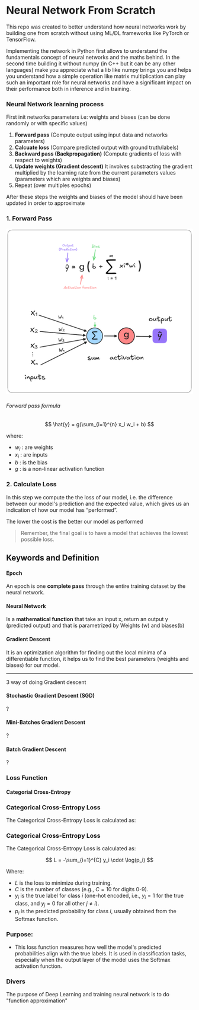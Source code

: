# Neural Network From Scratch

This repo was created to better understand how neural networks work by building one from scratch without using ML/DL frameworks like PyTorch or TensorFlow.

Implementing the network in Python first allows to understand the fundamentals concept of neural networks and the maths behind. In the second time building it without numpy (in C++ but it can be any other languages) make you appreciate what a lib like numpy brings you and helps you understand how a simple operation like matrix multiplication can play such an important role for neural networks and have a significant impact on their performance both in inference and in training.

### Neural Network learning process

First init networks parameters i.e: weights and biases (can be done randomly or with specific values)

1. **Forward pass** (Compute output using input data and networks parameters)
2. **Calcuate loss** (Compare predicted output with ground truth/labels)
3. **Backward pass (Backpropagation)** (Compute gradients of loss with respect to weights)
4. **Update weights (Gradient descent)** It involves substracting the gradient multiplied by the learning rate from the current parameters values (parameters which are weights and biases)
5. Repeat (over multiples epochs)

After these steps the weights and biases of the model should have been updated in order to approximate

### 1. Forward Pass

![](img/perceptron_schema.png)

###### Forward pass formula

$$
    \hat{y} =  g(\sum_{i=1}^{n} x_i w_i + b) 
$$

where: 
- $w_i$ : are weights
- $x_i$ : are inputs
- $b$ : is the bias
- $g$ : is a non-linear activation function

### 2. Calculate Loss

In this step we compute the the loss of our model, i.e. the difference between our model's prediction and the expected value, which gives us an indication of how our model has “performed”. 

The lower the cost is the better our model as performed 

> Remember, the final goal is to have a model that achieves the lowest possible loss. 

## Keywords and Definition

#### Epoch 

An epoch is one **complete pass** through the entire training dataset by the neural network.

#### Neural Network

Is a **mathematical function** that take an input x, return an output y (predicted output) and that is parametrized by Weights (w) and biases(b)


#### Gradient Descent

It is an optimization algorithm for finding out the local minima of a differentiable function,
it helps us to find the best parameters (weights and biases) for our model.


---

3 way of doing Gradient descent

#### Stochastic Gradient Descent (SGD)

?

#### Mini-Batches Gradient Descent

? 

#### Batch Gradient Descent

?

### Loss Function

#### Categorial Cross-Entropy

### Categorical Cross-Entropy Loss

The Categorical Cross-Entropy Loss is calculated as:

### Categorical Cross-Entropy Loss

The Categorical Cross-Entropy Loss is calculated as:

$$
L = -\sum_{i=1}^{C} y_i \cdot \log(p_i)
$$

Where:
- $L$ is the loss to minimize during training.
- $C$ is the number of classes (e.g., $C = 10$ for digits 0-9).
- $y_i$ is the true label for class $i$ (one-hot encoded, i.e., $y_i = 1$ for the true class, and $y_j = 0$ for all other $j \neq i$).
- $p_i$ is the predicted probability for class $i$, usually obtained from the Softmax function.

### Purpose:
- This loss function measures how well the model's predicted probabilities align with the true labels. It is used in classification tasks, especially when the output layer of the model uses the Softmax activation function.


### Divers

The purpose of Deep Learning and training neural network is to do "function approximation"